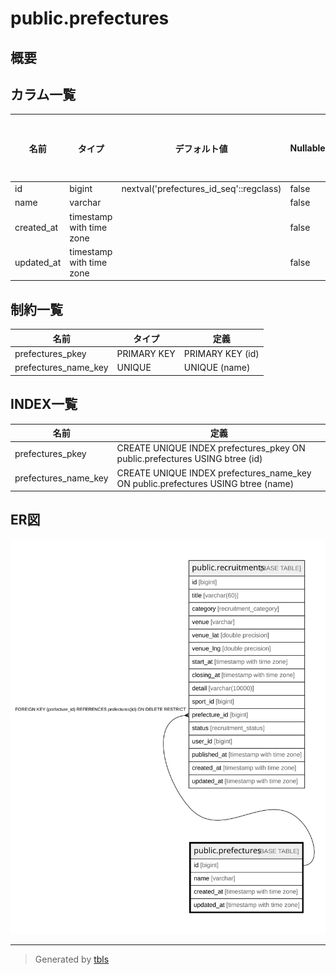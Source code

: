 # public.prefectures

## 概要

## カラム一覧

| 名前 | タイプ | デフォルト値 | Nullable | 子テーブル | 親テーブル | コメント |
| ---- | ------ | ------------ | -------- | ---------- | ---------- | -------- |
| id | bigint | nextval('prefectures_id_seq'::regclass) | false | [public.recruitments](public.recruitments.md) |  |  |
| name | varchar |  | false |  |  |  |
| created_at | timestamp with time zone |  | false |  |  |  |
| updated_at | timestamp with time zone |  | false |  |  |  |

## 制約一覧

| 名前 | タイプ | 定義 |
| ---- | ---- | ---------- |
| prefectures_pkey | PRIMARY KEY | PRIMARY KEY (id) |
| prefectures_name_key | UNIQUE | UNIQUE (name) |

## INDEX一覧

| 名前 | 定義 |
| ---- | ---------- |
| prefectures_pkey | CREATE UNIQUE INDEX prefectures_pkey ON public.prefectures USING btree (id) |
| prefectures_name_key | CREATE UNIQUE INDEX prefectures_name_key ON public.prefectures USING btree (name) |

## ER図

![er](public.prefectures.svg)

---

> Generated by [tbls](https://github.com/k1LoW/tbls)
